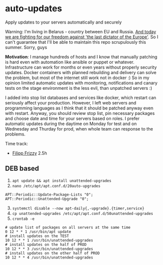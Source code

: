 # auto-updates
Apply updates to your servers automatically and securely

Warning: I'm living in Belarus - country between EU and Russia. [And today we are fighting for our freedom against 'the last dictator of the Europe'](https://www.euronews.com/2020/06/25/belarus-is-no-longer-scared-of-lukashenko-europe-s-last-dictator-will-fall-view).
So I can't guarantee that I'll be able to maintain this repo scrupulously this summer. Sorry, guys

**Motivation**: I manage hundreds of hosts and I know that manually patching is hard even with automation like ansible or puppet or whatever. Infrastructure can work for months or even years without properly security updates. Docker containers with planned rebuilding and delivery can solve the problem, but most of the internet still work not in docker :) So in my opinion limited automatic updates with monitoring, notifications and canary tests on the stage environment is the less evil, than unpatched servers :)

I added into stop list databases and services like docker, which restart can seriously affect your production. However, I left web servers and programming languages as I think that it should be patched anyway even with restart. Anyway, you should review stop list, pin necessary packages and choose date and time for your servers based on roles. I prefer automatic updates during the daytime on Monday for test and on Wednesday and Thurday for prod, when whole team can response to the problems.

Time track:
- [Filipp Frizzy](https://github.com/Friz-zy/) 2.5h

## DEB based

1. `apt update && apt install unattended-upgrades`
2. `nano /etc/apt/apt.conf.d/20auto-upgrades`
```
APT::Periodic::Update-Package-Lists "0";
APT::Periodic::Unattended-Upgrade "0";
```
3. `systemctl disable --now apt-daily{,-upgrade}.{timer,service}`
4. `cp unattended-upgrades /etc/apt/apt.conf.d/50unattended-upgrades`
5. `crontab -e`
```
# update list of packages on all servers at the same time
0 12 * * 1 /usr/bin/apt update
# install updates on the TEST
10 12 * * 1 /usr/bin/unattended-upgrades
# install updates on the half of PROD
10 12 * * 3 /usr/bin/unattended-upgrades
# install updates on the other half of PROD
10 12 * * 4 /usr/bin/unattended-upgrades
```
